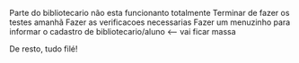 Parte do bibliotecario não esta funcionanto totalmente
Terminar de fazer os testes amanhã
Fazer as verificacoes necessarias
Fazer um menuzinho para informar o cadastro de bibliotecario/aluno <-- vai ficar massa

De resto, tudo filé!
